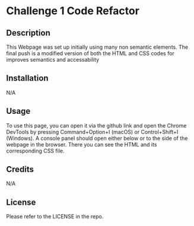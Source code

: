 # Challenge 1 Code Refactor

## Description

This Webpage was set up initially using many non semantic elements. The final push is a modified version of both the HTML and CSS codes for improves semantics and accessability

## Installation

N/A

## Usage

To use this page, you can open it via the github link and open the Chrome DevTools by pressing Command+Option+I (macOS) or Control+Shift+I (Windows). A console panel should open either below or to the side of the webpage in the browser. There you can see the HTML and its corresponding CSS file.

## Credits

N/A

## License

Please refer to the LICENSE in the repo.




